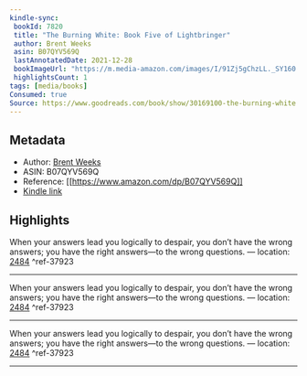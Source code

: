 ```yaml
---
kindle-sync:
 bookId: 7820
 title: "The Burning White: Book Five of Lightbringer"
 author: Brent Weeks
 asin: B07QYV569Q
 lastAnnotatedDate: 2021-12-28
 bookImageUrl: "https://m.media-amazon.com/images/I/91Zj5gChzLL._SY160.jpg"
 highlightsCount: 1
tags: [media/books]
Consumed: true
Source: https://www.goodreads.com/book/show/30169100-the-burning-white
---
```


## Metadata
* Author: [Brent Weeks](https://www.amazon.com/Brent-Weeks/e/B004N1S4QY/ref=dp_byline_cont_ebooks_1)
* ASIN: B07QYV569Q
* Reference: [[https://www.amazon.com/dp/B07QYV569Q]]
* [Kindle link](kindle://book?action=open&asin=B07QYV569Q)

## Highlights
When your answers lead you logically to despair, you don’t have the wrong answers; you have the right answers—to the wrong questions. — location: [2484](kindle://book?action=open&asin=B07QYV569Q&location=2484) ^ref-37923

---

When your answers lead you logically to despair, you don’t have the wrong answers; you have the right answers—to the wrong questions. — location: [2484](kindle://book?action=open&asin=B07QYV569Q&location=2484) ^ref-37923

---

When your answers lead you logically to despair, you don’t have the wrong answers; you have the right answers—to the wrong questions. — location: [2484](kindle://book?action=open&asin=B07QYV569Q&location=2484) ^ref-37923

---
